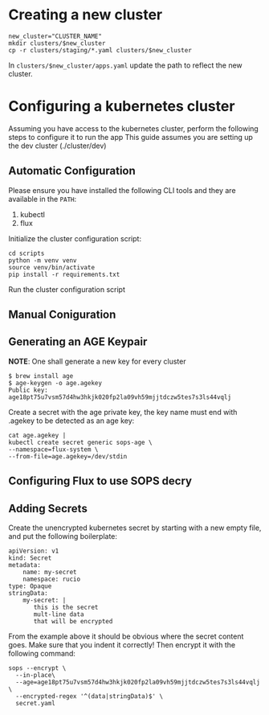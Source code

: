 # Creating a new cluster
```
new_cluster="CLUSTER_NAME"
mkdir clusters/$new_cluster
cp -r clusters/staging/*.yaml clusters/$new_cluster
```

In `clusters/$new_cluster/apps.yaml` update the path to reflect the new cluster.

# Configuring a kubernetes cluster

Assuming you have access to the kubernetes cluster, perform the following steps to configure it to run the app
This guide assumes you are setting up the dev cluster (./cluster/dev)

## Automatic Configuration
Please ensure you have installed the following CLI tools and they are available in the `PATH`:
1. kubectl
2. flux

Initialize the cluster configuration script:

```
cd scripts
python -m venv venv
source venv/bin/activate
pip install -r requirements.txt
```

Run the cluster configuration script


## Manual Coniguration

## Generating an AGE Keypair

**NOTE**: One shall generate a new key for every cluster

```
$ brew install age
$ age-keygen -o age.agekey
Public key: age18pt75u7vsm57d4hw3hkjk020fp2la09vh59mjjtdczw5tes7s3ls44vqlj
```
Create a secret with the age private key, the key name must end with .agekey to be detected as an age key:

```
cat age.agekey |
kubectl create secret generic sops-age \
--namespace=flux-system \
--from-file=age.agekey=/dev/stdin
```

## Configuring Flux to use SOPS decry
## Adding Secrets

Create the unencrypted kubernetes secret by starting with a new empty file, and put the following boilerplate:
```
apiVersion: v1
kind: Secret
metadata:
    name: my-secret
    namespace: rucio
type: Opaque
stringData:
    my-secret: |
       this is the secret
       mult-line data
       that will be encrypted
```

From the example above it should be obvious where the secret content goes. Make sure that you indent it correctly!
Then encrypt it with the following command:

```
sops --encrypt \
  --in-place\
  --age=age18pt75u7vsm57d4hw3hkjk020fp2la09vh59mjjtdczw5tes7s3ls44vqlj \
  --encrypted-regex '^(data|stringData)$' \
  secret.yaml

```